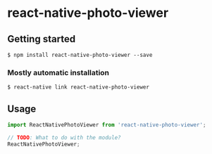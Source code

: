 # react-native-photo-viewer

## Getting started

`$ npm install react-native-photo-viewer --save`

### Mostly automatic installation

`$ react-native link react-native-photo-viewer`

## Usage
```javascript
import ReactNativePhotoViewer from 'react-native-photo-viewer';

// TODO: What to do with the module?
ReactNativePhotoViewer;
```
